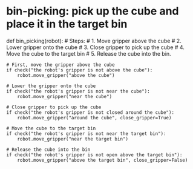 # bin-picking: pick up the cube and place it in the target bin
def bin_picking(robot):
    # Steps:
    #  1. Move gripper above the cube
    #  2. Lower gripper onto the cube
    #  3. Close gripper to pick up the cube
    #  4. Move the cube to the target bin
    #  5. Release the cube into the bin.
    
    # First, move the gripper above the cube
    if check("the robot's gripper is not above the cube"):
        robot.move_gripper("above the cube")
        
    # Lower the gripper onto the cube
    if check("the robot's gripper is not near the cube"):
        robot.move_gripper("near the cube")
        
    # Close gripper to pick up the cube
    if check("the robot's gripper is not closed around the cube"):
        robot.move_gripper("around the cube", close_gripper=True)
        
    # Move the cube to the target bin
    if check("the robot's gripper is not near the target bin"):
        robot.move_gripper("near the target bin")
        
    # Release the cube into the bin
    if check("the robot's gripper is not open above the target bin"):
        robot.move_gripper("above the target bin", close_gripper=False)
